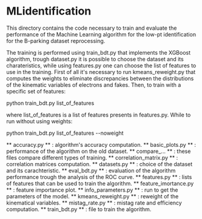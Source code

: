 # MLidentification

This directory contains the code necessary to train and evaluate the performance of the Machine Learning algorithm for the low-pt identification for the B-parking dataset reprocessing.

The training is performed using train_bdt.py that implements the XGBoost algorithm, trough dataset.py it is possible to choose the dataset and its charateristics, while using features.py one can choose the list of features to use in the training. First of all it's necessary to run kmeans_reweight.py that computes the weights to eliminate discrepancies between the distributions of the kinematic variables of electrons and fakes. Then, to train with a specific set of features:

python train_bdt.py list_of_features

where list_of_features is a list of features presents in features.py.
While to run without using weights:

python train_bdt.py list_of_features --noweight

** accuracy.py ** : algorithm's accuracy computation.
** basic_plots.py ** : performance of the algorithm on the old dataset.
** compare_... ** : these files compare different types of training.
** correlation_matrix.py ** : correlation matrices computation.
** datasets.py ** : choice of the dataset and its carachteristic.
** eval_bdt.py ** : evaluation of the algorithm performance trough the analysis of the ROC curve.
** features.py ** : lists of features that can be used to train the algorithm.
** feature_imortance.py ** : feature importance plot.
** info_parameters.py ** : run to get the parameters of the model.
** kmeans_reweight.py ** : reweight of the kinematical variables.
** mistag_rate.py ** : mistag rate and efficiency computation.
** train_bdt.py ** : file to train the algorithm.
